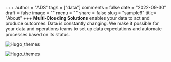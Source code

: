 +++
author = "ADS"
tags = ["data"]
comments = false
date = "2022-09-30"
draft = false
image = ""
menu = ""
share = false
slug = "sample6"
title= "About"
+++
**Multi-Clouding Solutions** enables your data to act and produce outcomes.
Data is constantly changing. We make it possible for your data and operations teams to set up data expectations and automate processes based on its status.



![Hugo_themes](/blog/images/about.png)

![Hugo_themes](/blog/images/automation.jpg)

